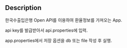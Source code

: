 ## Description

한국수출입은행 Open API를 이용하여 환율정보를 가져오는 App.

api key를 발급받아서 api.properties에 입력.

app.properties에서 저장 옵션을 db 또는 file 작성 후 실행.
